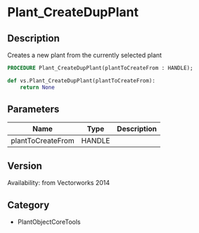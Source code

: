 # Plant_CreateDupPlant

## Description
Creates a new plant from the currently selected plant

```pascal
PROCEDURE Plant_CreateDupPlant(plantToCreateFrom : HANDLE);
```

```python
def vs.Plant_CreateDupPlant(plantToCreateFrom):
    return None
```

## Parameters
|Name|Type|Description|
|---|---|---|
|plantToCreateFrom|HANDLE|   |

## Version
Availability: from Vectorworks 2014

## Category
* PlantObjectCoreTools


